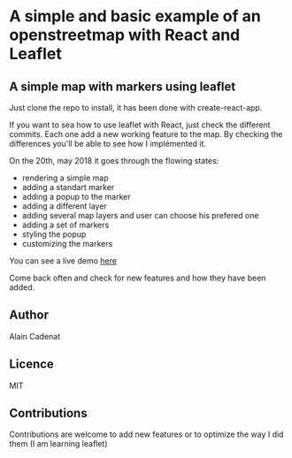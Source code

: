 # A simple and basic example of an openstreetmap with React and Leaflet

## A simple map with markers using leaflet

Just clone the repo to install, it has been done with create-react-app.

If you want to sea how to use leaflet with React, just check the different commits. Each one add a new working feature to the map. By checking the differences you'll be able to see how I implémented it.

On the 20th, may 2018 it goes through the flowing states:

- rendering a simple map
- adding a standart marker
- adding a popup to the marker
- adding a different layer
- adding several map layers and user can choose his prefered one
- adding a set of markers
- styling the popup
- customizing the markers

You can see a live demo [here](https://www.depannum.fr/archipossible)


Come back often and check for new features and how they have been added.

## Author

Alain Cadenat

## Licence

MIT

## Contributions

Contributions are welcome to add new features or to optimize the way I did them (I am learning leaflet)
